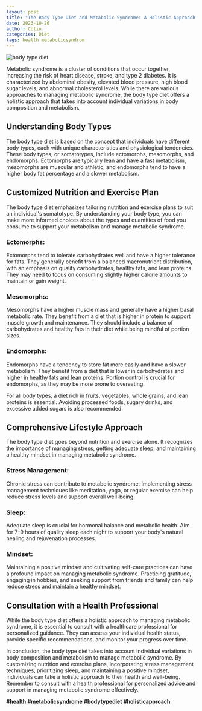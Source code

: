 ```yaml
---
layout: post
title: "The Body Type Diet and Metabolic Syndrome: A Holistic Approach to Health"
date: 2023-10-26
author: Colin
categories: Diet
tags: health metabolicsyndrom
---
```


![body type diet](https://source.unsplash.com/1600x900/?healthy,food)

Metabolic syndrome is a cluster of conditions that occur together, increasing the risk of heart disease, stroke, and type 2 diabetes. It is characterized by abdominal obesity, elevated blood pressure, high blood sugar levels, and abnormal cholesterol levels. While there are various approaches to managing metabolic syndrome, the body type diet offers a holistic approach that takes into account individual variations in body composition and metabolism.

## Understanding Body Types

The body type diet is based on the concept that individuals have different body types, each with unique characteristics and physiological tendencies. These body types, or somatotypes, include ectomorphs, mesomorphs, and endomorphs. Ectomorphs are typically lean and have a fast metabolism, mesomorphs are muscular and athletic, and endomorphs tend to have a higher body fat percentage and a slower metabolism.

## Customized Nutrition and Exercise Plan

The body type diet emphasizes tailoring nutrition and exercise plans to suit an individual's somatotype. By understanding your body type, you can make more informed choices about the types and quantities of food you consume to support your metabolism and manage metabolic syndrome.

### Ectomorphs:

Ectomorphs tend to tolerate carbohydrates well and have a higher tolerance for fats. They generally benefit from a balanced macronutrient distribution, with an emphasis on quality carbohydrates, healthy fats, and lean proteins. They may need to focus on consuming slightly higher calorie amounts to maintain or gain weight.

### Mesomorphs:

Mesomorphs have a higher muscle mass and generally have a higher basal metabolic rate. They benefit from a diet that is higher in protein to support muscle growth and maintenance. They should include a balance of carbohydrates and healthy fats in their diet while being mindful of portion sizes.

### Endomorphs:

Endomorphs have a tendency to store fat more easily and have a slower metabolism. They benefit from a diet that is lower in carbohydrates and higher in healthy fats and lean proteins. Portion control is crucial for endomorphs, as they may be more prone to overeating.

For all body types, a diet rich in fruits, vegetables, whole grains, and lean proteins is essential. Avoiding processed foods, sugary drinks, and excessive added sugars is also recommended.

## Comprehensive Lifestyle Approach

The body type diet goes beyond nutrition and exercise alone. It recognizes the importance of managing stress, getting adequate sleep, and maintaining a healthy mindset in managing metabolic syndrome.

### Stress Management:

Chronic stress can contribute to metabolic syndrome. Implementing stress management techniques like meditation, yoga, or regular exercise can help reduce stress levels and support overall well-being.

### Sleep:

Adequate sleep is crucial for hormonal balance and metabolic health. Aim for 7-9 hours of quality sleep each night to support your body's natural healing and rejuvenation processes.

### Mindset:

Maintaining a positive mindset and cultivating self-care practices can have a profound impact on managing metabolic syndrome. Practicing gratitude, engaging in hobbies, and seeking support from friends and family can help reduce stress and maintain a healthy mindset.

## Consultation with a Health Professional

While the body type diet offers a holistic approach to managing metabolic syndrome, it is essential to consult with a healthcare professional for personalized guidance. They can assess your individual health status, provide specific recommendations, and monitor your progress over time.

In conclusion, the body type diet takes into account individual variations in body composition and metabolism to manage metabolic syndrome. By customizing nutrition and exercise plans, incorporating stress management techniques, prioritizing sleep, and maintaining a positive mindset, individuals can take a holistic approach to their health and well-being. Remember to consult with a health professional for personalized advice and support in managing metabolic syndrome effectively.

**#health** **#metabolicsyndrome** **#bodytypediet** **#holisticapproach**